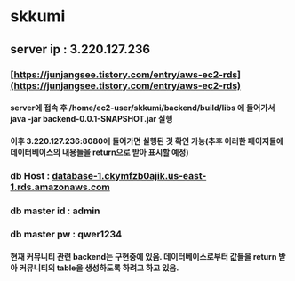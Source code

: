 # skkumi

## server ip : 3.220.127.236

### [https://junjangsee.tistory.com/entry/aws-ec2-rds](https://junjangsee.tistory.com/entry/aws-ec2-rds)
#### server에 접속 후 /home/ec2-user/skkumi/backend/build/libs 에 들어가서 java -jar backend-0.0.1-SNAPSHOT.jar 실행
#### 이후 3.220.127.236:8080에 들어가면 실행된 것 확인 가능(추후 이러한 페이지들에 데이터베이스의 내용들을 return으로 받아 표시할 예정)

### db Host : [database-1.ckymfzb0ajik.us-east-1.rds.amazonaws.com](http://database-1.ckymfzb0ajik.us-east-1.rds.amazonaws.com/)
### db master id : admin
### db master pw : qwer1234

#### 현재 커뮤니티 관련 backend는 구현중에 있음. 데이터베이스로부터 값들을 return 받아 커뮤니티의 table을 생성하도록 하려고 하고 있음.
